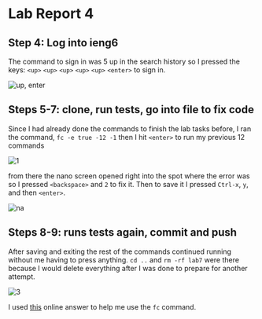 # Lab Report 4

## Step 4: Log into ieng6
The command to sign in was 5 up in the search history so I pressed the keys: `<up>` `<up>` `<up>` `<up>` `<up>` `<enter>` to sign in.

![up, enter](https://user-images.githubusercontent.com/122561998/221392897-f02abef5-12cb-4fce-af38-6a7a0fe0b283.PNG)


## Steps 5-7: clone, run tests, go into file to fix code
Since I had already done the commands to finish the lab tasks before, I ran the command, `fc -e true -12 -1` then I hit `<enter>` to run my previous 12 commands

![1](https://user-images.githubusercontent.com/122561998/221392990-5c95b906-36a8-48c5-aaae-824e039e627d.PNG)

from there the nano screen opened right into the spot where the error was so I pressed `<backspace>` and `2` to fix it. Then to save it I pressed `Ctrl-x`, `y`, and then `<enter>`.

![na](https://user-images.githubusercontent.com/122561998/221393092-02946878-7534-465c-bae0-580fe7625446.PNG)

## Steps 8-9: runs tests again, commit and push
After saving and exiting the rest of the commands continued running without me having to press anything. `cd ..` and `rm -rf lab7` were there because I would delete everything after I was done to prepare for another attempt.

![3](https://user-images.githubusercontent.com/122561998/221393166-bbe59801-c6e1-4604-a0c6-6a79a4b20b23.PNG)

I used [this](https://unix.stackexchange.com/questions/50381/re-run-multiple-history-commands) online answer to help me use the `fc` command.
